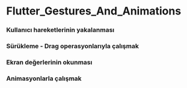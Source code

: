 # Flutter_Gestures_And_Animations

### Kullanıcı hareketlerinin yakalanması 
### Sürükleme - Drag operasyonlarıyla çalışmak
### Ekran değerlerinin okunması
### Animasyonlarla çalışmak
